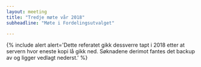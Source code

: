 ```yaml
---
layout: meeting
title: "Tredje møte vår 2018"
subheadline: "Møte i Fordelingsutvalget"

---
```

{% include alert alert='Dette referatet gikk dessverre tapt i 2018 etter at servern hvor eneste kopi lå gikk ned. Søknadene derimot fantes det backup av og ligger vedlagt nederst.' %}
